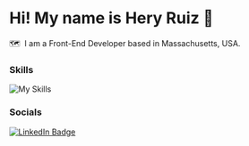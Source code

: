 Hi! My name is Hery Ruiz 👋
========================================================================================================================================

🗺️  I am a Front-End Developer based in Massachusetts, USA.
<br/>

### Skills
![My Skills](https://skillicons.dev/icons?i=html,css,js,react,tailwind)
<br/>

### Socials

<div id="badges">
  <a href="https://www.linkedin.com/in/heryruizdev/">
    <img src="https://img.shields.io/badge/LinkedIn-blue?style=for-the-badge&logo=linkedin&logoColor=white" alt="LinkedIn Badge"/>
  </a>
</div>

